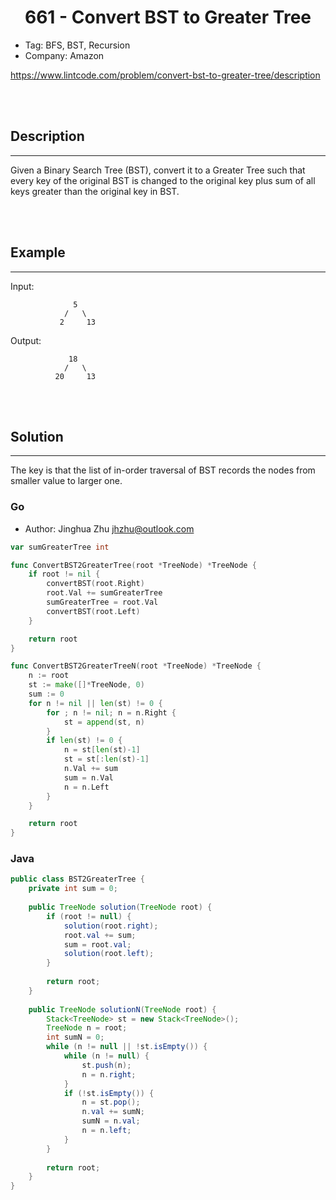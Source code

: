 # <center>661 - Convert BST to Greater Tree</center> 


* Tag: BFS, BST, Recursion
* Company: Amazon

https://www.lintcode.com/problem/convert-bst-to-greater-tree/description

<br></br>



## Description
----
Given a Binary Search Tree (BST), convert it to a Greater Tree such that every key of the original BST is changed to the original key plus sum of all keys greater than the original key in BST.

<br></br>



## Example
----
Input:
```
              5
            /   \
           2     13
```

Output:
```
             18
            /   \
          20     13
```

<br></br>



## Solution
----
The key is that the list of in-order traversal of BST records the nodes from smaller value to larger one.


### Go
* Author: Jinghua Zhu jhzhu@outlook.com

```go
var sumGreaterTree int

func ConvertBST2GreaterTree(root *TreeNode) *TreeNode {
	if root != nil {
		convertBST(root.Right)
		root.Val += sumGreaterTree
		sumGreaterTree = root.Val
		convertBST(root.Left)
	}

	return root
}
```

```go
func ConvertBST2GreaterTreeN(root *TreeNode) *TreeNode {
	n := root
	st := make([]*TreeNode, 0)
	sum := 0
	for n != nil || len(st) != 0 {
		for ; n != nil; n = n.Right {
			st = append(st, n)
		}
		if len(st) != 0 {
			n = st[len(st)-1]
			st = st[:len(st)-1]
			n.Val += sum
			sum = n.Val
			n = n.Left
		}
	}

	return root
}
```


### Java
```java
public class BST2GreaterTree {
	private int sum = 0;
	
	public TreeNode solution(TreeNode root) {
        if (root != null) {
        	solution(root.right);
            root.val += sum;
            sum = root.val;
            solution(root.left);
        }
        
        return root;
    }
	
	public TreeNode solutionN(TreeNode root) {
        Stack<TreeNode> st = new Stack<TreeNode>();
        TreeNode n = root;
        int sumN = 0;
        while (n != null || !st.isEmpty()) {
            while (n != null) {
                st.push(n);
                n = n.right;
            }
            if (!st.isEmpty()) {
                n = st.pop();
                n.val += sumN;
                sumN = n.val;
                n = n.left;
            }
        }
        
        return root;
    }
}
```